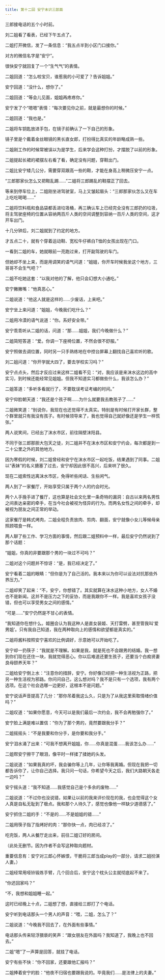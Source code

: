 ```yaml
---
title: 第十二回 安宁未识三郎面
---
```


三郎接电话的五个小时前。

刘二姐看了看表，已经下午五点了。

二姐打开微信，发了一条信息：“我五点半到小区门口接你。”

对方的微信名字是“安宁”。

很快安宁就回复了一个“生气气”的表情。

二姐回道：“怎么啦宝贝，谁惹我的小可爱了？告诉姐姐。”

安宁回道：“没什么，想你了。”

二姐回道：“等会儿见面，姐姐再疼疼你。”

安宁发了个“嗯嗯”表情：“每次要见你之前，就是最想你的时候。”

二姐回道：“我也是。”

二姐将车钥匙放进手包，在镜子前确认了一下自己的形象。

镜子里是个戴着金丝眼镜的黑长直女郎，打扮得比真实的年龄略成熟一些。

二姐刚工作的时候常被误以为是学生，后来学会这种打扮，才摆脱了以前的形象。

二姐提起长裙的裙摆左右看了看，确定没有问题，穿鞋出门。

二姐比安宁矮几公分，需要穿双跟高一些的鞋，才能在身高上稍微压安宁一点。

“三郎那家伙怎么又把鞋乱踢……”二姐将三郎踢乱的鞋摆正了回去。

等来到停车位上，二姐刚坐进驾驶室，马上又皱起眉头：“三郎那家伙怎么又在车上吃吃喝喝……”

二姐将饮料瓶和食品袋都丢进垃圾桶，再三确认车上已经完全没有三郎扔的垃圾，将主驾驶座椅的位置从容纳两百斤人类的空间调整到容纳一百斤人类的空间，这才开车出门。

十几分钟后，刘二姐就到了约定的地方。

才五点二十，就有个穿着运动鞋、宽松牛仔裤白T恤的女孩出现在门口。

一看到二姐的车，她就眼前一亮跑过来，打开副驾驶的车门。

但她却不坐上来，而是用调笑的语气问道：“姐姐，你开车时候我坐这个地方，三哥哥不会生气吧？”

二姐不吃她这套：“以我对他的了解，他只会幻想大小通吃。”

安宁撇撇嘴：“他真恶心。”

二姐说道：“他这人就是这样的……少废话，上来吧。”

安宁坐上来问道：“姐姐，今晚我们吃什么？”

二姐用冷漠的语气说道：“你。系好安全带。”

安宁乖乖听从二姐的话，问道：“那……姐姐，我们今晚做什么？”

二姐简短答道：“爱。你调一下座椅位置，不然会很不舒服。”

安宁照做去调位置，同时另一只手熟练地在中控台屏幕上翻找自己喜欢听的歌。

刘二姐问道：“你开学就大四了，要去学校实习吗？”

安宁点点头，然后才反应过来这样二姐看不见：“对，我应该是来沫水这边的高中实习，到时候还能经常见姐姐。但我不知道实习都做些什么，我该怎么办？”

二姐答道：“多听多看就行了，不要耽误考证考编的时间。”

安宁仰脸朝天道：“我还是个孩子啊……为什么就要我去教孩子了……”

二姐微笑道：“别说你，我现在也还觉得不太真实。特别是有时候打开家长群，整个群里就只有我没有孩子。有时候领导来了，我也觉得自己就好像还是学生一样慌张。”

两人说笑间，已经出了沫水市区，前往隔壁沫阳县。

不同于张三郎那胆大包天之徒，刘二姐并不在沫水市区和安宁约会，每次都是到一二十公里之外的其他地方。

因为寒假的时候，刘二姐曾经和安宁在沫水市区一起吃饭，结果遇到了同事。二姐以“表妹”的名义搪塞了过去，安宁却因此很不高兴，后来哄了很久。

现在二姐索性远离沫水市区，免得听些闲话、生些闲气。

两人到了一家餐厅，开始享受只属于两个人的约会时光。

两个人手挽手进了餐厅，这也算是社会文化里一条奇特的漏洞：自古以来两名男性之间表达亲密的牵手，在当今社会被视为怪异的行为。而两名女性之间的牵手，却被视为朋友之间正常的举动。

这家餐厅是韩式烤肉，二姐全程负责放肉、剪肉、翻面，安宁就像小女儿等候母亲照顾喂食一样。

两人聊了些工作、学习方面的事情，然后跟二姐预料中一样，最后安宁仍然说到了那个话题：

“姐姐，你真的非要跟那个男的一块过不可吗？”

二姐对这个问题并不惊讶：“是，我已经决定了。”

安宁看着二姐的眼睛：“但你是为了自己活的。我本来以为你可以设法对抗那些外界压力。”

二姐却笑了起来：“不，安宁，你想错了。其实就算在沫水这种小地方，女人不婚也不是新闻。这并不是压力之下的妥协，而是我跟你不一样。我是喜欢女孩子没错，但也可以享受男女之间的感情。”

“可是……”安宁仍然是不甘心的表情。

“我知道你在想什么。姬圈会认为我这种人是直女装姬、天打雷劈，甚至管我叫‘爱男姐’。只有我自己知道，我在两种取向上的感情和欲望都是真实的。”

二姐将酱料按照安宁喜欢的比例调好，示意她可以开始吃了。

安宁却一扔筷子：“我就是不理解。如果是我，就是死也不会跟男的结婚。我一想到你们现在还住一块，我就觉得恶心。你以后难道还要生孩子，还要当个白痴贤妻良母颐养天年？”

二姐给安宁倒上水：“注意你的措辞，安宁。你好像已经把一种生活视为正路，把另一种生活视为邪路。你问问自己，这么想对吗？我不是只有一个选项，我有两个选项。在这个社会选哪一边更好，这根本不是问题。”

安宁说话声音提高了几分：“那你吊着我这么久，只是为了从我这里索取情绪价值吗？”

二姐叹道：“如果你愿意，今天可以是我们最后一次约会，我不会再勉强你了。”

安宁脸上满是难以置信：“你为了那个男的，竟然要跟我分手？”

二姐摇摇头：“不是我要和你分手，是你要和我分手。”

安宁泪水涌了出来：“可我不想离开姐姐，你……你真是混蛋……我该怎么办……”

二姐帮安宁擦干了眼泪，像平时一样揉了揉她的头发。

二姐说道：“如果我真的坏，我会骗你等上几年，让你等我离婚。但现在我把一切都告诉你了，让你自己选择。我只问一句话，你希望今天之后，我们大路朝天各走一边吗？”

安宁摇头道：“我不知道……我感觉自己是个多余的废物……”

二姐说道：“不过你也没说错，如果让以前的我来评价现在的我，也会觉得这个女人真是自私无耻到了极点。我和那个人待久了，感觉也像他一样缺少道德感了。”

安宁抓住二姐的手：“不是的……不是姐姐的错……”

二姐用筷子指了指烤好的肉：“那你快一点，肉已经凉了。”

吃完饭，两人从餐厅走出来，前往二姐订好的房间。

（此处无删节。因为作者不会写这种取向题材。

重要信息有：安宁对三郎心怀嫉恨，干脆将三郎当成play的一部分，请求二姐扮演人妻。）

二姐经常用哑铃锻炼手臂，几个回合后，安宁这个枕头公主就彻底起不来了。

“你还回家吗？”

“不，我想和姐姐睡一起。”

这时已经晚上十点，二姐想了想，直接给三郎打了个电话。

安宁听到电话那头一个男人的声音：“喂，二姐，怎么了？”

二姐说道：“今晚我不回去了，在外面有些事情。”

电话那头传来轻浮猥亵的笑声：“跟女朋友在外面吗？我知道了，我晚上也不回去。”

二姐“嗯”了一声算是回答，就挂了电话。

安宁有些不快：“你不回家，还要跟他汇报吗？”

二姐捧着安宁的脸：“他夜不归宿也要跟我说的。毕竟我们……是法律上的夫妻。”
